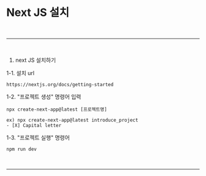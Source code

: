 # Next JS 설치

<br><hr><br>

1. next JS 설치하기

1-1. 설치 url

```
https://nextjs.org/docs/getting-started
```

1-2. "프로젝트 생성" 명령어 입력

```
npx create-next-app@latest [프로젝트명]

ex) npx create-next-app@latest introduce_project
- [X] Capital letter
```

1-3. "프로젝트 실행" 명령어

```
npm run dev
```

<br><hr><br>
